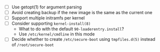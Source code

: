 - [ ] Use getopt(1) for argument parsing
- [ ] Avoid creating backup if the new image is the same as the current one
- [ ] Support multiple initramfs per kernel
- [ ] Consider supporting `kernel-install(8)`
  * What to do with the default `90-loaderentry.install`?
  * Use `/etc/kernel/cmdline` in this mode
- [ ] Decide whether to create `/etc/secure-boot` using `tmpfiles.d(5)` instead of `/root/secure-boot`
